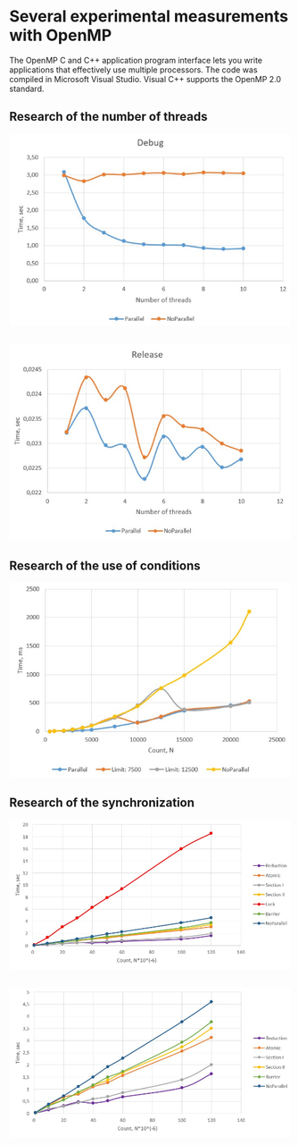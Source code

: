# Several experimental measurements with OpenMP
The OpenMP C and C++ application program interface lets you write applications that effectively use multiple processors. The code was compiled in Microsoft Visual Studio. Visual C++ supports the OpenMP 2.0 standard.
## Research of the number of threads
![Debug](https://github.com/Wolfram18/OpenMP-Practice/blob/main/Charts/Debug1.png)
## 
![Release](https://github.com/Wolfram18/OpenMP-Practice/blob/main/Charts/Release1.png)
## Research of the use of conditions
![Conditions](https://github.com/Wolfram18/OpenMP-Practice/blob/main/Charts/Conditions.png)
## Research of the synchronization
![Synchronization1](https://github.com/Wolfram18/OpenMP-Practice/blob/main/Charts/Synchronization1.png)
##
![Synchronization2](https://github.com/Wolfram18/OpenMP-Practice/blob/main/Charts/Synchronization2.png)
